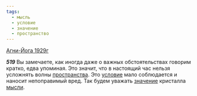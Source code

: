 ```yaml
---
tags:
  - мысль
  - условие
  - значение
  - пространство
---
```


[Агни-Йога 1929г](/agni/1929)

___519___
Вы замечаете, как иногда даже о важных обстоятельствах говорим кратко, едва упоминая. Это значит, что в настоящий час нельзя усложнять волны [пространства](/tag/#пространство). Это [условие](/tag/#условие) мало соблюдается и наносит непоправимый вред. Так будем уважать [значение](/tag/#значение) кристалла [мысли](/tag/#мысль).